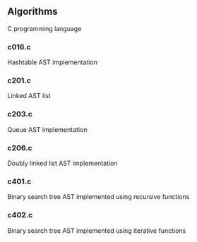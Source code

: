 ## Algorithms
C programming language

### c016.c
Hashtable AST implementation

### c201.c
Linked AST list

### c203.c
Queue AST implementation

### c206.c
Doubly linked list AST implementation

### c401.c
Binary search tree AST implemented using recursive functions

### c402.c
Binary search tree AST implemented using iterative functions
